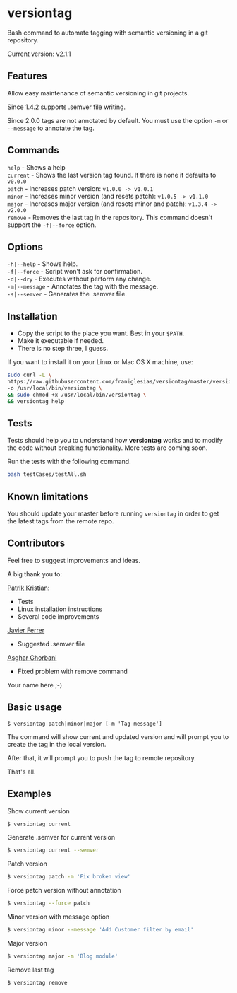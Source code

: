 # versiontag

Bash command to automate tagging with semantic versioning in a git repository.

Current version: v2.1.1

## Features

Allow easy maintenance of semantic versioning in git projects.

Since 1.4.2 supports .semver file writing.

Since 2.0.0 tags are not annotated by default. You must use the option `-m` or `--message` to annotate the tag.

## Commands

`help` - Shows a help  
`current` - Shows the last version tag found. If there is none it defaults to `v0.0.0`    
`patch` - Increases patch version: `v1.0.0 -> v1.0.1`  
`minor` - Increases minor version (and resets patch): `v1.0.5 -> v1.1.0`  
`major` - Increases major version (and resets minor and patch): `v1.3.4 -> v2.0.0`  
`remove` - Removes the last tag in the repository. This command doesn't support the `-f|--force` option.  

## Options

`-h|--help` - Shows help.  
`-f|--force` - Script won't ask for confirmation.  
`-d|--dry` - Executes without perform any change.  
`-m|--message` - Annotates the tag with the message.  
`-s|--semver` - Generates the .semver file.  

## Installation

* Copy the script to the place you want. Best in your `$PATH`.
* Make it executable if needed.
* There is no step three, I guess.

If you want to install it on your Linux or Mac OS X machine, use:

```bash
sudo curl -L \
https://raw.githubusercontent.com/franiglesias/versiontag/master/versiontag \
-o /usr/local/bin/versiontag \
&& sudo chmod +x /usr/local/bin/versiontag \
&& versiontag help
```

## Tests

Tests should help you to understand how **versiontag** works and to modify the code without breaking functionality. More tests are coming soon.

Run the tests with the following command. 

```bash
bash testCases/testAll.sh
```

## Known limitations

You should update your master before running `versiontag` in order to get the latest tags from the remote repo. 

## Contributors

Feel free to suggest improvements and ideas. 

A big thank you to:

[Patrik Kristian](https://github.com/pkristian): 

* Tests
* Linux installation instructions
* Several code improvements

 [Javier Ferrer](https://github.com/JavierCane)
 
 * Suggested .semver file
 
 [Asghar Ghorbani](https://github.com/a-ghorbani)
 
 * Fixed problem with remove command
 
Your name here ;-)

## Basic usage

```
$ versiontag patch|minor|major [-m 'Tag message']
```

The command will show current and updated version and will prompt you to create the tag in the local version.

After that, it will prompt you to push the tag to remote repository.

That's all.

## Examples

Show current version

```bash
$ versiontag current
```

Generate .semver for current version

```bash
$ versiontag current --semver
```


Patch version

```bash
$ versiontag patch -m 'Fix broken view'
```

Force patch version without annotation

```bash
$ versiontag --force patch
```
Minor version with message option

```bash
$ versiontag minor --message 'Add Customer filter by email'
```

Major version

```bash
$ versiontag major -m 'Blog module'
```

Remove last tag

```bash
$ versiontag remove
```
